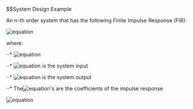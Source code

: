 $$System Design Example

An n-th order system that has the following Finite Impulse Response (FIR):

![equation](http://latex.codecogs.com/gif.latex?\quad&space;y(t)=\sum^{n-1}_{\tau=0}h_{\tau}u(t-\tau))

where:

⋅⋅* ![equation](http://latex.codecogs.com/gif.latex?t\in{\Bbb&space;Z}:)

⋅⋅* ![equation](http://latex.codecogs.com/gif.latex?u:{\Bbb&space;Z}\rightarrow{\Bbb&space;R}) is the system input

⋅⋅* ![equation](http://latex.codecogs.com/gif.latex?y:{\Bbb&space;Z}\rightarrow{\Bbb&space;R}) is the system output 

⋅⋅* The![equation](http://latex.codecogs.com/gif.latex?h_{\tau})'s are the coefficients of the impulse response

![equation](http://latex.codecogs.com/gif.latex?minimise&space;\quad&space;max&space;|H(\omega_{k})-H_{des}(\omega_{k})|,&space;\quad&space;k=1,....,101\\)  
